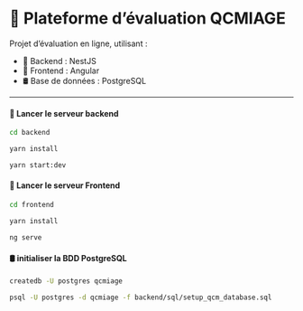 # 🧪 Plateforme d’évaluation QCMIAGE

Projet d’évaluation en ligne, utilisant :
- 🔧 Backend : NestJS
- 🎨 Frontend : Angular
- 🛢️ Base de données : PostgreSQL

---

#### 🔧 Lancer le serveur backend

```bash
cd backend
```
```bash
yarn install
```
```bash
yarn start:dev
```

#### 🎨 Lancer le serveur Frontend

```bash
cd frontend
```
```bash
yarn install
```
```bash
ng serve
```

#### 🛢️ initialiser la BDD PostgreSQL

```bash
createdb -U postgres qcmiage
```
```bash
psql -U postgres -d qcmiage -f backend/sql/setup_qcm_database.sql
```
